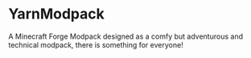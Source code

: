# YarnModpack
A Minecraft Forge Modpack designed as a comfy but adventurous and technical modpack, there is something for everyone!
